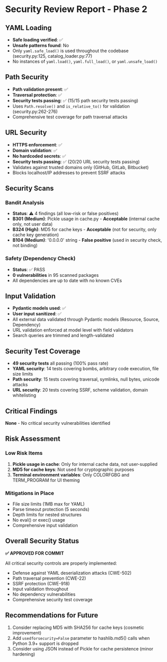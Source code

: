 # Security Review Report - Phase 2

## YAML Loading
- **Safe loading verified**: ✅
- **Unsafe patterns found**: No
- Only `yaml.safe_load()` is used throughout the codebase (security.py:125, catalog_loader.py:77)
- No instances of `yaml.load()`, `yaml.full_load()`, or `yaml.unsafe_load()`

## Path Security
- **Path validation present**: ✅
- **Traversal protection**: ✅
- **Security tests passing**: ✅ (15/15 path security tests passing)
- Uses `Path.resolve()` and `is_relative_to()` for validation (security.py:262-276)
- Comprehensive test coverage for path traversal attacks

## URL Security
- **HTTPS enforcement**: ✅
- **Domain validation**: ✅
- **No hardcoded secrets**: ✅
- **Security tests passing**: ✅ (20/20 URL security tests passing)
- Validates against trusted domains only (GitHub, GitLab, Bitbucket)
- Blocks localhost/IP addresses to prevent SSRF attacks

## Security Scans

### Bandit Analysis
- **Status**: ⚠️ 4 findings (all low-risk or false positives)
- **B301 (Medium)**: Pickle usage in cache.py - **Acceptable** (internal cache only, not user data)
- **B324 (High)**: MD5 for cache keys - **Acceptable** (not for security, only cache key generation)
- **B104 (Medium)**: '0.0.0.0' string - **False positive** (used in security check, not binding)

### Safety (Dependency Check)
- **Status**: ✅ PASS
- **0 vulnerabilities** in 95 scanned packages
- All dependencies are up to date with no known CVEs

## Input Validation
- **Pydantic models used**: ✅
- **User input sanitized**: ✅
- All external data validated through Pydantic models (Resource, Source, Dependency)
- URL validation enforced at model level with field validators
- Search queries are trimmed and length-validated

## Security Test Coverage
- **49 security tests** all passing (100% pass rate)
- **YAML security**: 14 tests covering bombs, arbitrary code execution, file size limits
- **Path security**: 15 tests covering traversal, symlinks, null bytes, unicode attacks
- **URL security**: 20 tests covering SSRF, scheme validation, domain whitelisting

## Critical Findings
**None** - No critical security vulnerabilities identified

## Risk Assessment

### Low Risk Items
1. **Pickle usage in cache**: Only for internal cache data, not user-supplied
2. **MD5 for cache keys**: Not used for cryptographic purposes
3. **Terminal environment variables**: Only COLORFGBG and TERM_PROGRAM for UI theming

### Mitigations in Place
- File size limits (1MB max for YAML)
- Parse timeout protection (5 seconds)
- Depth limits for nested structures
- No eval() or exec() usage
- Comprehensive input validation

## Overall Security Status
**✅ APPROVED FOR COMMIT**

All critical security controls are properly implemented:
- Defense against YAML deserialization attacks (CWE-502)
- Path traversal prevention (CWE-22)
- SSRF protection (CWE-918)
- Input validation throughout
- No dependency vulnerabilities
- Comprehensive security test coverage

## Recommendations for Future
1. Consider replacing MD5 with SHA256 for cache keys (cosmetic improvement)
2. Add `usedforsecurity=False` parameter to hashlib.md5() calls when Python 3.9+ support is dropped
3. Consider using JSON instead of Pickle for cache persistence (minor hardening)

